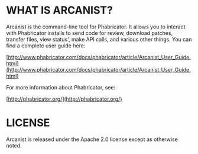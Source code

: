 # WHAT IS ARCANIST?

Arcanist is the command-line tool for Phabricator. It allows you to interact
with Phabricator installs to send code for review, download patches, transfer
files, view status', make API calls, and various other things. You can find
a complete user guide here:

  [http://www.phabricator.com/docs/phabricator/article/Arcanist_User_Guide.html](http://www.phabricator.com/docs/phabricator/article/Arcanist_User_Guide.html)

For more information about Phabricator, see:

  [http://phabricator.org/](http://phabricator.org/)

# LICENSE

Arcanist is released under the Apache 2.0 license except as otherwise noted.

